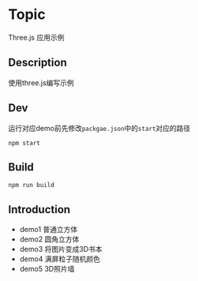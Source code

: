 # Topic
Three.js 应用示例

## Description
使用three.js编写示例

## Dev
运行对应demo前先修改`packgae.json`中的`start`对应的路径
```shell
npm start
```

## Build
```shell
npm run build
```

## Introduction
- demo1 普通立方体
- demo2 圆角立方体
- demo3 将图片变成3D书本
- demo4 满屏粒子随机颜色
- demo5 3D照片墙
